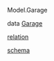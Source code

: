 Model.Garage

data [Garage](Model-Garage.html#t:Garage)

[relation](Model-Garage.html#v:relation)

[schema](Model-Garage.html#v:schema)
